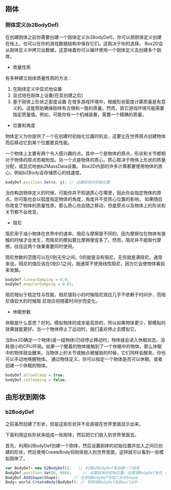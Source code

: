 ## 刚体
### 刚体定义(b2BodyDef)
在创建刚体之前你需要创建一个刚体定义(b2BodyDef)。你可以把刚体定义创建在栈上，也可以在你的游戏数据结构中保存它们。这取决于你的选择。
Box2D会从刚体定义中拷贝出数据，这意味着你可以循环使用一个刚体定义去创建多个刚体。

- 质量性质

有多种建立刚体质量性质的方法：
1. 在刚体定义中显式地设置
2. 显式地在刚体上设置(在其创建之后)
3. 基于刚体上形状之密度设置
在很多游戏环境中，根据形状密度计算质量是有意义的。这能帮助确保刚体有合理和一致的质量。然而，其它游戏环境可能需要指定质量值。例如，可能你有一个机械装置，需要一个精确的质量。

-  位置和角度

物体定义为你提供了一个在创建时初始化位置的机会，这要比在世界原点创建物体而后移动它到某个位置更具性能。

一个物体上主要有两个令人感兴趣的点。其中一个是物体的原点，形状和关节都相对于物体的原点而被附加。另一个点是物体的质心。质心取决于物体上形状的质量分配，或显式地由b2MassData设置。
Box2D内部的许多计算都要使用物体的质心，例如b2Body会存储质心的线速度。

``` javascript
bodyDef.position.Set(x, y); // 设置刚体的初始位置
```

当你构造物体定义的时候，可能你并不知道质心在哪里，因此你会指定物体的原点。你可能也会以弧度指定物体的角度，角度并不受质心位置的影响。
如果随后你改变了物体的质量性质，那么质心也会随之移动，但是原点以及物体上的形状和关节都不会改变。

- 阻尼

阻尼用于减小物体在世界中的速率。阻尼与摩擦是不同的，因为摩擦仅在物体有接触的时候才会发生，而阻尼的模拟要比摩擦便宜多了。然而，阻尼并不能取代摩擦，往往这两个效果需要同时使用。

阻尼参数的范围可以在0到无穷之间，0的就是没有阻尼，无穷就是满阻尼。通常来说，阻尼的值应该在0到0.1之间，我通常不使用线性阻尼，因为它会使物体看起来发飘。

``` javascript
bodyDef.linearDamping = 0.0;
bodyDef.angularDamping = 0.01;
```

阻尼相似于稳定性与性能，阻尼值较小的时候阻尼效应几乎不依赖于时间步，而阻尼值较大的时候阻
尼效应将随着时间步而变化。

- 休眠参数

休眠是什么意思？好的。模拟物体的成本是高昂的，所以如果物体更少，那模拟的效果就能更好。当一个物体停止了运动时，我们喜欢停止去模拟它。

当Box2D确定一个物体(或一组物体)已经停止移动时，物体就会进入休眠状态，消耗很小的CPU开销。如果一个醒着的物体接触到了一个休眠中的物体，那么休眠中的物体就会醒来。当物体上的关节或触点被摧毁的时候，它们同样会醒来。你也可以手动地唤醒物体。
通过物体定义，你可以指定一个物体是否可以休眠，或者创建一个休眠的物体。

``` javascript
bodyDef.allowSleep = true;
bodyDef.isSleeping = false;
```

## 由形状到刚体
### b2BodyDef
之前虽然创建了形状，但是这些形状并不会直接在世界里面显示出来。

下面利用这些形状来组成一些刚体，然后把它们放入到世界里面去。

首先，利用b2BodyDef创建一个刚体，然后设置刚体的初始位置并加入之间已创建的形状，然后使用CreateBody将刚体放入到世界里面，这样就可以看到一些模拟刚体了。

``` javascript
var BodyDef= new b2BodyDef();   // 利用b2BodyDef类创建一个刚体
BodyDef.position.Set(0, 600);     // 设置刚体的初始位置，这里把BodyDef放在（0，600）
BodyDef.AddShape(Shape);      // 在刚体BodyDef中加入形状Shape
Body= world.CreateBody(BodyDef); // 把刚体BodyDef放到world中
```

